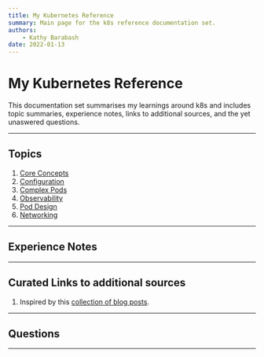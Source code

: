 ```yaml
---
title: My Kubernetes Reference
summary: Main page for the k8s reference documentation set.
authors:
    - Kathy Barabash
date: 2022-01-13
---
```


# My Kubernetes Reference

This documentation set summarises my learnings around k8s and includes topic summaries, experience notes, links to additional sources, and the yet unaswered questions.

---

## Topics

1. [Core Concepts](k8s-core-concepts.md)
1. [Configuration](k8s-config.md)
1. [Complex Pods](k8s-complex-pods.md)
1. [Observability](k8s-observability.md)
1. [Pod Design](k8s-pod-design.md)
1. [Networking](k8s-networking.md)

---

## Experience Notes
---


## Curated Links to additional sources

1. Inspired by this [collection of blog posts](https://blog.nillsf.com/index.php/2019/07/21/ckad-series-part-3-configuration/).

---


## Questions

---

